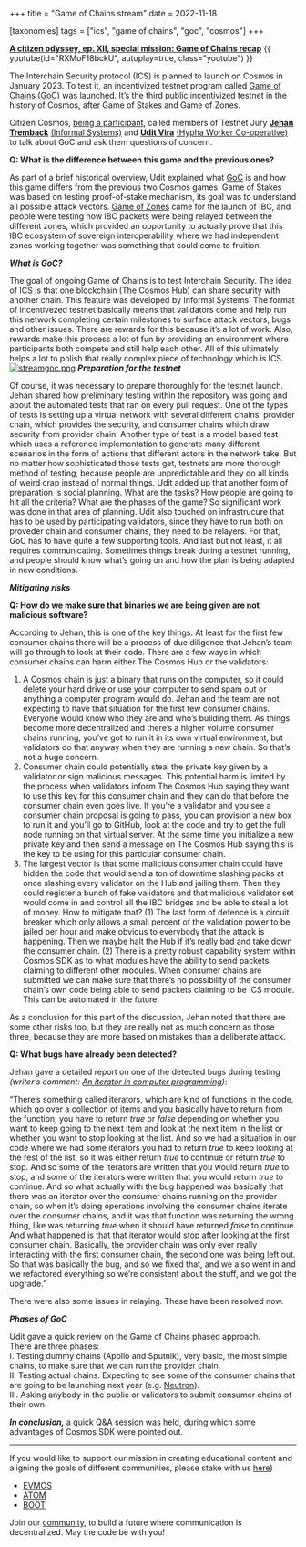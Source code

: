 +++
title = "Game of Chains stream"
date = 2022-11-18

[taxonomies]
tags = ["ics", "game of chains", "goc", "cosmos"]
+++

**[A citizen odyssey, ep. XII, special mission: Game of Chains recap](https://www.youtube.com/watch?v=RXMoF18bckU)**
{{ youtube(id="RXMoF18bckU", autoplay=true, class="youtube") }}

The Interchain Security protocol (ICS) is planned to launch on Cosmos in January 2023. To test it, an incentivized testnet program called [Game of Chains (GoC)](https://github.com/hyphacoop/ics-testnets/tree/main/game-of-chains-2022#phase-1-two-dummy-chains) was launched.
It’s the third public incentivized testnet in the history of Cosmos, after Game of Stakes and Game of Zones.

<!-- more -->

Citizen Cosmos, [being a participant](https://provider-explorer.goc.earthball.xyz/validators/cosmosvaloper12zmahaunzfq8w3fwkv6uds69jsqszltyp5tk7m), called members of Testnet Jury **[Jehan Tremback](https://twitter.com/JTremback)** [(Informal Systems)](https://www.citizencosmos.space/jelena)
 and **[Udit Vira](https://twitter.com/UditVira)** [(Hypha Worker Co-operative)](https://twitter.com/hyphacoop) to talk about GoC and ask them questions of concern.


**Q: What is the difference between this game and the previous ones?**

As part of a brief historical overview, Udit explained what [GoC](https://citizen-cosmos.github.io/blog/gameofchains.html) is and how this game differs from the previous two Cosmos games. 
Game of Stakes was based on testing proof-of-stake mechanism, its goal was to understand all possible attack vectors. 
[Game of Zones](https://www.citizencosmos.space/game-of-zones) came for the launch of IBC, and people were testing how IBC packets were being relayed between the different zones, which provided an
opportunity to actually prove that this IBC ecosystem of sovereign interoperability where we had independent zones working together was something that could come to fruition.


***What is GoC?***<br>

The goal of ongoing Game of Chains is to test Interchain Security. The idea of ICS is that one blockchain (The Cosmos Hub) can share security with another chain. 
This feature was developed by Informal Systems. The format of incentivezed testnet basically means that validators come and help run this network completing
certain milestones to surface attack vectors, bugs and other issues. There are rewards for this because it’s a lot of work. 
Also, rewards make this process a lot of fun by providing an environment where participants both compete and still help each other. 
All of this ultimately helps a lot to polish that really complex piece of technology which is ICS.
[![streamgoc.png](https://i.postimg.cc/T17mkjKN/streamgoc.png)](https://postimg.cc/wRN7MmcD)
***Preparation for the testnet***<br>

Of course, it was necessary to prepare thoroughly for the testnet launch. Jehan shared how preliminary testing within the repository was going and about the automated
tests that ran on every pull request. One of the types of tests is setting up a virtual network with several different chains: provider chain, which provides the 
security, and consumer chains which draw security from provider chain. Another type of test is a model based test which uses a reference implementation to generate 
many different scenarios in the form of actions that different actors in the network take. But no matter how sophisticated those tests get, testnets are more thorough
method of testing, because people are unpredictable and they do all kinds of weird crap instead of normal things.
Udit added up that another form of preparation is social planning. What are the tasks? How people are going to hit all the criteria? What are the phases of the game?
So significant work was done in that area of planning. Udit also touched on infrastrucure that has to be used by participating validators, since they have to run 
both on proveder chain and consumer chains, they need to be relayers. For that, GoC has to have quite a few supporting tools. And last but not least, it all requires
communicating. Sometimes things break during a testnet running, and people should know what’s going on and how the plan is being adapted in new conditions.


***Mitigating risks***<br>

**Q: How do we make sure that binaries we are being given are not malicious software?**

According to Jehan, this is one of the key things. At least for the first few consumer chains there will be a process of due diligence that Jehan’s team will go through to look at their code. There are a few ways in which consumer chains can harm either The Cosmos Hub or the validators:
1. A Cosmos chain is just a binary that runs on the computer, so it could delete your hard drive or use your computer to send spam out or anything a computer program would do. Jehan and the team are not expecting to have that situation for the first few consumer chains. Everyone would know who they are and who’s building them. As things become more decentralized and there’s a higher volume consumer chains running, you’ve got to run it in its own virtual environment, but validators do that anyway when they are running a new chain. So that’s not a huge concern.
2. Consumer chain could potentially steal the private key given by a validator or sign malicious messages. This potential harm is limited by the process when validators inform The Cosmos Hub saying they want to use this key for this consumer chain and they can do that before the consumer chain even goes live. If you’re a validator and you see a consumer chain proposal is going to pass, you can provision a new box to run it and you’ll go to GitHub, look at the code and try to get the full node running on that virtual server. At the same time you initialize a new private key and then send a message on The Cosmos Hub saying this is the key to be using for this particular consumer chain.
3. The largest vector is that some malicious consumer chain could have hidden the code that would send a ton of downtime slashing packs at once slashing every validator on the Hub and jailing them. Then they could register a bunch of fake validators and that malicious validator set would come in and control all the IBC bridges and be able to steal a lot of money. How to mitigate that? (1) The last form of defence is a circuit breaker which only allows a small percent of the validation power to be jailed per hour and make obvious to everybody that the attack is happening. Then we maybe halt the Hub if it’s really bad and take down the consumer chain. (2) There is a pretty robust capability system within Cosmos SDK as to what modules have the ability to send packets claiming to different other modules. When consumer chains are submitted we can make sure that there’s no possibility of the consumer chain’s own code being able to send packets claiming to be ICS module. This can be automated in the future.

As a conclusion for this part of the discussion, Jehan noted that there are some other risks too, but they are really not as much concern as those three, because they are more based on mistakes than a deliberate attack.


**Q: What bugs have already been detected?**

Jehan gave a detailed report on one of the detected bugs during testing _(writer’s comment: [An iterator in computer programming](https://en.wikipedia.org/wiki/Iterator))_:

“There’s something called iterators, which are kind of functions in the code, which go over a collection of items and you basically have to return from the function, you have to return _true_ or _false_ depending on whether you want to keep going to the next item and look at the next item in the list or whether you want to stop looking at the list. And so we had a situation in our code where we had some iterators you had to return _true_ to keep looking at the rest of the list, so it was either return _true_ to continue or return _true_ to stop. And so some of the iterators are written that you would return _true_ to stop, and some of the iterators were written that you would return _true_ to continue. And so what actually with the bug happened was basically that there was an iterator over the consumer chains running on the provider chain, so when it’s doing operations involving the consumer chains iterate over the consumer chains, and it was that function was returning the wrong thing, like was returning _true_ when it should have returned _false_ to continue. And what happened is that that iterator would stop after looking at the first consumer chain. Basically, the provider chain was only ever really interacting with the first consumer chain, the second one was being left out. So that was basically the bug, and so we fixed that, and we also went in and we refactored everything so we’re consistent about the stuff, and we got the upgrade.”

There were also some issues in relaying. These have been resolved now.


***Phases of GoC***<br>

Udit gave a quick review on the Game of Chains phased approach.<br>
There are three phases:<br>
I. Testing dummy chains (Apollo and Sputnik), very basic, the most simple chains, to make sure that we can run the provider chain.<br>
II. Testing actual chains. Expecting to see some of the consumer chains that are going to be launching next year (e.g. [Neutron](https://www.citizencosmos.space/neutron)).<br>
III. Asking anybody in the public or validators to submit consumer chains of their own.


***In conclusion,*** a quick Q&A session was held, during which some advantages of Cosmos SDK were pointed out.

-----------------------------------------------------------------------------------------------------------------------------------------------------------

If you would like to support our mission in creating educational content and aligning the goals of different communities, please stake with us [here](https://www.citizencosmos.space/staking)) 

- [EVMOS](https://wallet.keplr.app/chains/evmos?modal=validator&chain=evmos_9001-2&validator_address=evmosvaloper1mtwvpdd57gpkyejd566s24afr9zm5ryq8gwpvj) 
- [ATOM](https://wallet.keplr.app/chains/cosmos-hub?modal=validator&chain=cosmoshub-4&validator_address=cosmosvaloper1e859xaue4k2jzqw20cv6l7p3tmc378pc3k8g2u) 
- [BOOT](https://wallet.keplr.app/chains/bostrom?modal=validator&chain=bostrom&validator_address=bostromvaloper1f7nx65pmayfenpfwzwaamwas4ygmvalqj6dz5r)

Join our [community](https://discord.gg/kJaG3EucCX), to build a future where communication is decentralized. May the code be with you! 
